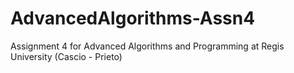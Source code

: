 # AdvancedAlgorithms-Assn4
Assignment 4 for Advanced Algorithms and Programming at Regis University (Cascio - Prieto)
